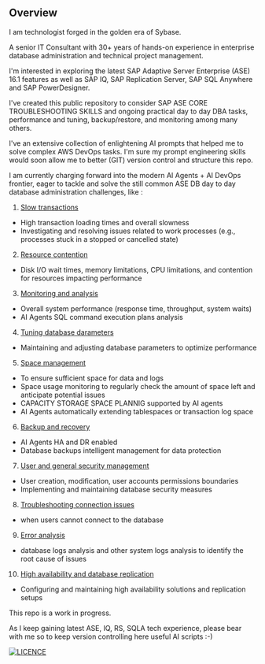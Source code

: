 ## Overview

I am technologist forged in the golden era of Sybase.

A senior IT Consultant with 30+ years of hands-on experience in enterprise database administration and technical project management.

I'm interested in exploring the latest SAP Adaptive Server Enterprise (ASE) 16.1 features as well as SAP IQ, SAP Replication Server, SAP SQL Anywhere and SAP PowerDesigner.

I've created this public repository to consider SAP ASE CORE TROUBLESHOOTING SKILLS and ongoing practical day to day DBA tasks, performance and tuning, backup/restore, and monitoring among many others.

I've an extensive collection of enlightening AI prompts that helped me to solve complex AWS DevOps tasks. I'm sure my prompt engineering skills would soon allow me to better (GIT) version control and structure this repo.    

I am currently charging forward into the modern AI Agents + AI DevOps frontier, eager to tackle and solve the still common ASE DB day to day database administration challenges, like :

1. [Slow transactions](#slowtransactions)
 - High transaction loading times and overall slowness
 - Investigating and resolving issues related to work processes (e.g., processes stuck in a stopped or cancelled state)
2. [Resource contention](#resourcecontention)
  - Disk I/O wait times, memory limitations, CPU limitations, and contention for resources impacting performance
3. [Monitoring and analysis](#monitoringandanalysis)
- Overall system performance (response time, throughput, system waits)
- AI Agents SQL command execution plans analysis
4. [Tuning database darameters](#tuningdatabaseparameters)
- Maintaining and adjusting database parameters to optimize performance
5. [Space management](#spacemanagement)
- To ensure sufficient space for data and logs 
- Space usage monitoring to regularly check the amount of space left and anticipate potential issues
- CAPACITY STORAGE SPACE PLANNIG supported by AI agents 
- AI Agents automatically extending tablespaces or transaction log space
6. [Backup and recovery](#backupandrecovery)
- AI Agents HA and DR enabled  
- Database backups intelligent management for data protection
7. [User and general security management](#userandgeneralsecuritymanagement)
- User creation, modification, user accounts permissions boundaries
- Implementing and maintaining database security measures
8. [Troubleshooting connection issues](#troubleshootingconnectionsissues)
- when users cannot connect to the database
9. [Error analysis](#erroranalysis)
- database logs analysis and other system logs analysis to identify the root cause of issues 
10. [High availability and database replication](#highavailabilityanddatabasereplication)
- Configuring and maintaining high availability solutions and replication setups

This repo is a work in progress.

As I keep gaining latest ASE, IQ, RS, SQLA tech experience, please bear with me so to keep version controlling here useful AI scripts :-)

[![LICENCE](https://cdn.experts-exchange.com/images/experts-exchange/topicLogos/sybase-database.svg)](LICENCE)

